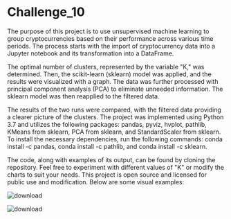 # Challenge_10    
The purpose of this project is to use unsupervised machine learning to group cryptocurrencies based on their performance across various time periods. The process starts with the import of cryptocurrency data into a Jupyter notebook and its transformation into a DataFrame.

The optimal number of clusters, represented by the variable "K," was determined. Then, the scikit-learn (sklearn) model was applied, and the results were visualized with a graph. The data was further processed with principal component analysis (PCA) to eliminate unneeded information. The sklearn model was then reapplied to the filtered data.

The results of the two runs were compared, with the filtered data providing a clearer picture of the clusters. The project was implemented using Python 3.7 and utilizes the following packages: pandas, pyviz, hvplot, pathlib, KMeans from sklearn, PCA from sklearn, and StandardScaler from sklearn. To install the necessary dependencies, run the following commands: conda install -c pandas, conda install -c pathlib, and conda install -c sklearn.

The code, along with examples of its output, can be found by cloning the repository. Feel free to experiment with different values of "K" or modify the charts to suit your needs. This project is open source and licensed for public use and modification. 
Below are some visual examples:






![download](https://user-images.githubusercontent.com/116308725/215888161-66dd8f5e-e16f-4b7a-8c31-03dcec5b6a61.png)


![download](https://user-images.githubusercontent.com/116308725/215888131-b93fc5cd-83f7-47f5-ba99-dcace0c51b4a.png)
